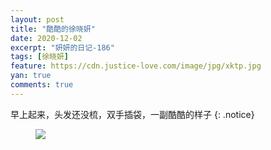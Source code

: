```yaml
---
layout: post
title: "酷酷的徐晓妍"
date: 2020-12-02
excerpt: "妍妍的日记-186"
tags: [徐晓妍]
feature: https://cdn.justice-love.com/image/jpg/xktp.jpg
yan: true
comments: true
---
```

早上起来，头发还没梳，双手插袋，一副酷酷的样子
{: .notice}
<figure>
    <img src="{{ site.staticUrl }}/yanyan/image/kukudexuxiaoyan.jpg" />
</figure>

